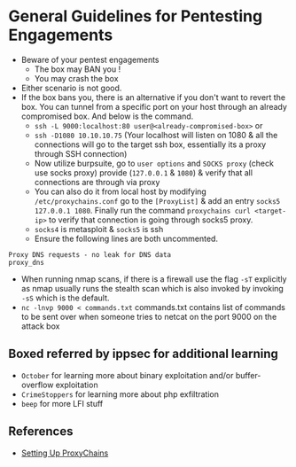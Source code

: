 # General Guidelines for Pentesting Engagements
- Beware of your pentest engagements
  - The box may BAN you ! 
  - You may crash the box
- Either scenario is not good.
- If the box bans you, there is an alternative if you don't want to revert the box. You can tunnel from a specific port on your host through an already compromised box. And below is the command.
  - `ssh -L 9000:localhost:80 user@<already-compromised-box>` or
  - `ssh -D1080 10.10.10.75` (Your localhost will listen on 1080 & all the connections will go to the target ssh box, essentially its a proxy through SSH connection)
  - Now utilize burpsuite, go to `user options` and `SOCKS proxy` (check use socks proxy) provide (`127.0.0.1` & `1080`) & verify that all connections are through via proxy
  - You can also do it from local host by modifying `/etc/proxychains.conf`  go to the `[ProxyList]` & add an entry `socks5 127.0.0.1 1080`. Finally run the command `proxychains curl <target-ip>` to verify that connection is going through socks5 proxy.
  - `socks4` is metasploit & `socks5` is ssh
  - Ensure the following lines are both uncommented.
```
Proxy DNS requests - no leak for DNS data
proxy_dns
```
- When running nmap scans, if there is a firewall use the flag `-sT` explicitly as nmap usually runs the stealth scan which is also invoked by invoking `-sS` which is the default.
- `nc -lnvp 9000 < commands.txt` commands.txt contains list of commands to be sent over when someone tries to netcat on the port 9000 on the attack box

## Boxed referred by ippsec for additional learning
- `October` for learning more about binary exploitation and/or buffer-overflow exploitation
- `CrimeStoppers` for learning more about php exfiltration
- `beep` for more LFI stuff

## References
- [Setting Up ProxyChains](https://medium.com/cyberxerx/how-to-setup-proxychains-in-kali-linux-by-terminal-618e2039b663)
